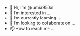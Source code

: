 - 👋 Hi, I’m @lumia950xl
- 👀 I’m interested in ...
- 🌱 I’m currently learning ...
- 💞️ I’m looking to collaborate on ...
- 📫 How to reach me ...

<!---
lumia950xl/lumia950xl is a ✨ special ✨ repository because its `README.md` (this file) appears on your GitHub profile.
You can click the Preview link to take a look at your changes.
--->
